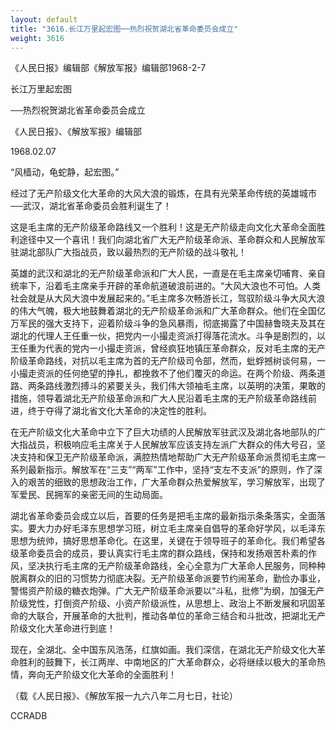 ```yaml
---
layout: default
title: "3616.长江万里起宏图──热烈祝贺湖北省革命委员会成立"
weight: 3616
---
```


《人民日报》编辑部《解放军报》编辑部1968-2-7

长江万里起宏图

──热烈祝贺湖北省革命委员会成立

《人民日报》、《解放军报》编辑部

1968.02.07

“风樯动，龟蛇静，起宏图。”

经过了无产阶级文化大革命的大风大浪的锻炼，在具有光荣革命传统的英雄城市──武汉，湖北省革命委员会胜利诞生了！

这是毛主席的无产阶级革命路线又一个胜利！这是无产阶级走向文化大革命全面胜利途径中又一个喜讯！我们向湖北省广大无产阶级革命派、革命群众和人民解放军驻湖北部队广大指战员，致以最热烈的无产阶级的战斗敬礼！

英雄的武汉和湖北的无产阶级革命派和广大人民，一直是在毛主席亲切哺育、亲自统率下，沿着毛主席亲手开辟的革命航道破浪前进的。“大风大浪也不可怕。人类社会就是从大风大浪中发展起来的。”毛主席多次畅游长江，驾驭阶级斗争大风大浪的伟大气魄，极大地鼓舞着湖北的无产阶级革命派和广大革命群众。他们在全国亿万军民的强大支持下，迎着阶级斗争的急风暴雨，彻底揭露了中国赫鲁晓夫及其在湖北的代理人王任重一伙，把党内一小撮走资派打得落花流水。斗争是剧烈的，以王任重为代表的党内一小撮走资派，曾经疯狂地镇压革命群众，反对毛主席的无产阶级革命路线，对抗以毛主席为首的无产阶级司令部，然而，蚍蜉撼树谈何易，一小撮走资派的任何绝望的挣扎，都挽救不了他们覆灭的命运。在两个阶级、两条道路、两条路线激烈搏斗的紧要关头，我们伟大领袖毛主席，以英明的决策，果敢的措施，领导着湖北无产阶级革命派和广大人民沿着毛主席的无产阶级革命路线前进，终于夺得了湖北省文化大革命的决定性的胜利。

在无产阶级文化大革命中立下了巨大功绩的人民解放军驻武汉及湖北各地部队的广大指战员，积极响应毛主席关于人民解放军应该支持左派广大群众的伟大号召，坚决支持和保卫无产阶级革命派，满腔热情地帮助广大无产阶级革命派贯彻毛主席一系列最新指示。解放军在“三支”“两军”工作中，坚持“支左不支派”的原则，作了深入的艰苦的细致的思想政治工作，广大革命群众热爱解放军，学习解放军，出现了军爱民、民拥军的亲密无间的生动局面。

湖北省革命委员会成立以后，首要的任务是把毛主席的最新指示条条落实，全面落实。要大力办好毛泽东思想学习班，树立毛主席亲自倡导的革命好学风，以毛泽东思想为统帅，搞好思想革命化。在这里，关键在于领导班子的革命化。我们希望各级革命委员会的成员，要认真实行毛主席的群众路线，保持和发扬艰苦朴素的作风，坚决执行毛主席的无产阶级革命路线，全心全意为广大革命人民服务，同种种脱离群众的旧的习惯势力彻底决裂。无产阶级革命派要节约闹革命，勤俭办事业，警惕资产阶级的糖衣炮弹。广大无产阶级革命派要以“斗私，批修”为纲，加强无产阶级党性，打倒资产阶级、小资产阶级派性，从思想上、政治上不断发展和巩固革命的大联合，开展革命的大批判，推动各单位的革命三结合和斗批改，把湖北无产阶级文化大革命进行到底！

现在，全湖北、全中国东风浩荡，红旗如画。我们深信，在湖北无产阶级文化大革命胜利的鼓舞下，长江两岸、中南地区的广大革命群众，必将继续以极大的革命热情，奔向无产阶级文化大革命的全面胜利！

（载《人民日报》、《解放军报一九六八年二月七日，社论）

CCRADB

